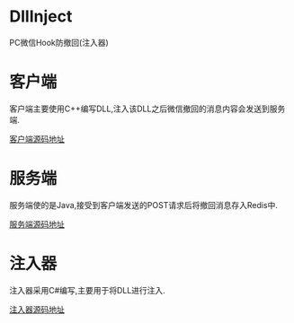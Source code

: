 # DllInject
PC微信Hook防撤回(注入器)

# 客户端
  客户端主要使用C++编写DLL,注入该DLL之后微信撤回的消息内容会发送到服务端.

  [客户端源码地址](https://github.com/yyq-3/MyWXDll.git)

# 服务端
  服务端使的是Java,接受到客户端发送的POST请求后将撤回消息存入Redis中.

  [ 服务端源码地址](https://github.com/yyq-3/WeChatRevokeMsgWeb.git)

# 注入器
  注入器采用C#编写,主要用于将DLL进行注入.

  [注入器源码地址](https://github.com/yyq-3/DllInject.git)
